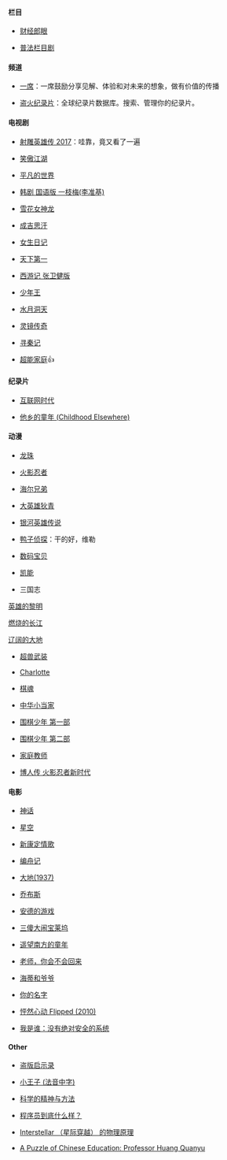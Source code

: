#### 栏目

- [财经郎眼](http://www.iqiyi.com/a_19rrgu9qmt.html)

- [普法栏目剧](https://www.youtube.com/playlist?list=PL-V-9ZOhCdyBKv-pCS_HdhhV-3JWAVFvy)

#### 频道

- [一席](https://yixi.tv/)：一席鼓励分享见解、体验和对未来的想象，做有价值的传播

- [盗火纪录片](http://www.daofire.com/)：全球纪录片数据库。搜索、管理你的纪录片。

#### 电视剧

- [射雕英雄传 2017](https://www.youtube.com/playlist?list=PLq6IOOMb_NvwKFKzP4pPjS7OOXpXWn6hX)：哇靠，竟又看了一遍

- [笑傲江湖](https://v.youku.com/v_show/id_XNDA3NDU1OTAw.html?spm=a2h1n.8261147.0.0&s=cbff3dac962411de83b1)

- [平凡的世界](https://tv.sohu.com/v/MjAxNTAyMjcvbjQwOTE4NDI0Mi5zaHRtbA==.html)

- [韩剧 国语版 一枝梅(李准基)](https://list.youku.com/albumlist/show/id_23139792.html?spm=a2h0j.11185381.bpmodule-playpage-righttitle.5~H2~A)

- [雪花女神龙](https://www.bilibili.com/video/av23269810)

- [成吉思汗](https://www.youtube.com/playlist?list=PLh3iAetQz33RBtmCBwTGJg8Q_TrkoPToc)

- [女生日记](https://www.youtube.com/playlist?list=PLOhXe6mV1n1vPPTDAiRvMJeQHU8IjBdLh)

- [天下第一](https://list.youku.com/show/id_zcbffdb90962411de83b1.html)

- [西游记 张卫健版](http://list.youku.com/albumlist/show/id_19425309.html)

- [少年王](https://www.youtube.com/watch?v=n65ropgti3w)

- [水月洞天](https://www.youtube.com/playlist?list=PL2FfYhEj_1e7J5_qQSpepeMSUCsBlnf1E)

- [灵镜传奇](https://www.youtube.com/playlist?list=PL2FfYhEj_1e7NyAHiWErrII9M5zqNoOI2)

- [寻秦记](https://v.youku.com/v_show/id_XMjI2NTg3ODM2.html?s=cbfb7c9e962411de83b1)

- [超能家庭](https://www.youtube.com/playlist?list=PLbyZ_rudPmWzCHev9lM9244GswMjaRISs)👍

#### 纪录片

- [互联网时代](https://www.bilibili.com/video/av6164134/)

- [他乡的童年 (Childhood Elsewhere)](http://list.youku.com/show/id_zafcbb5805ec6474eb471.html)

#### 动漫

- [龙珠](https://www.iqiyi.com/v_19rroo8z7w.html#curid=377498400_deddace5919562e700d07d2a620a416c)

- [火影忍者](http://list.youku.com/show/id_zcc001f06962411de83b1.html)

- [海尔兄弟](https://v.youku.com/v_show/id_XNDkzMzAwMzI0.html?spm=a2h0j.11185381.listitem_page1.5~A&&s=013b68a061ae11e0bea1)

- [大英雄狄青](https://v.youku.com/v_show/id_XNDk2NDY0NzQ4.html?s=00a076ba61ae11e0bea1)

- [银河英雄传说](http://v.pptv.com/show/UXMkohCCia8ksqhI.html?&rcc_src=B3)

- [鸭子侦探](https://www.bilibili.com/video/av448258/)：干的好，维勒

- [数码宝贝](https://www.iqiyi.com/v_19rrok50fw.html#curid=385258000_d8c5ec72f5e46a50044239b09d9cc991)

- [凯能](https://www.iqiyi.com/v_19rrfw3jlw.html)

- 三国志

[英雄的黎明](https://www.bilibili.com/video/av23958051/)

[燃烧的长江](https://www.bilibili.com/video/av23958051/?p=2)

[辽阔的大地](https://www.bilibili.com/video/av23958051/?p=3)

- [超兽武装](https://www.youtube.com/watch?v=-ccRTVHI9Q8&list=PLmWEQIlnd1BH_XRfESl9bfkL9WJHITiP2&index=1)

- [Charlotte](http://www.iqiyi.com/a_19rrhb5qhd.html)

- [棋魂](https://list.youku.com/show/id_zcc006556962411de83b1.html)

- [中华小当家](https://v.qq.com/x/cover/7jzjwwtpqo2hilu/z0024gai02c.html)

- [围棋少年 第一部](https://list.youku.com/show/id_z704fd7ccc24311df97c0.html?spm=a2h0j.11185381.bpmodule-playpage-righttitle.5~H2~A)

- [围棋少年 第二部](https://list.youku.com/show/id_z3331249cb72d11e0a046.html?spm=a2h0j.11185381.bpmodule-playpage-righttitle.5~H2~A)

- [家庭教师](https://www.bilibili.com/video/av16458324?p=1)

- [博人传 火影忍者新时代](https://www.iqiyi.com/v_19rrb3xn68.html)

#### 电影

- [神话](https://v.youku.com/v_show/id_XMjA2OTM3OTk2.html?spm=a2h1n.8261147.0.0)

- [星空](https://so.youku.com/search_video/q_%E6%98%9F%E7%A9%BA?spm=a2ha1.12325017.search.i0https://so.youku.com/search_video/q_%E6%98%9F%E7%A9%BA?spm=a2ha1.12325017.search.i0)

- [新康定情歌](https://v.qq.com/x/cover/g8xn4gxfh0xqc7a/r00273cijfd.html)

- [编舟记](https://v.youku.com/v_show/id_XODg2NzA3NDA4.html?spm=a2h1n.8261147.0.0)

- [大地(1937)](https://v.youku.com/v_show/id_XMTc1MjU4NDg=.html?spm=a2h1n.8251843.0.0&f=2816361)

- [乔布斯](https://v.youku.com/v_show/id_XNjIyMjY4MjM2.html?spm=a2h1n.8261147.0.0)

- [安德的游戏](https://v.youku.com/v_show/id_XNzAzNzE4MzQw.html?spm=a2h1n.8261147.0.0)

- [三傻大闹宝莱坞](https://www.youtube.com/watch?v=oU86xS2b0Wo)

- [遥望南方的童年](https://www.youtube.com/watch?v=J-FYAi92ZsI)

- [老师，你会不会回来](https://www.youtube.com/watch?v=k2ZyinQ8Hs4)

- [海蒂和爷爷](https://www.youtube.com/watch?v=LGcwYeJXE28)

- [你的名字](https://www.iqiyi.com/v_19rr7p4m3k.html?vfm=m_331_dbdy)

- [怦然心动 Flipped (2010)](https://movie.douban.com/subject/3319755/)

- [我是谁：没有绝对安全的系统](https://www.iqiyi.com/v_19rrny5c8k.html)

#### Other

- [盗版启示录](https://www.youtube.com/watch?v=oIjetBsgYNE&list=WL&index=5&t=0s)

- [小王子 (法音中字)](https://www.youtube.com/watch?v=w3DxgKItquI&list=WL&index=6)

- [科学的精神与方法](http://open.163.com/newview/movie/courseintro?newurl=%2Fspecial%2Fcuvocw%2Fkexuedejingshen.html)

- [程序员到底什么样？](https://www.youtube.com/watch?v=1XXkl6QUfEI&list=PLkjO-gN54obCeceuKS17L7LIEkuEwGFT_&index=2&t=0s)

- [Interstellar （星际穿越） 的物理原理](https://www.youtube.com/watch?v=Zk4TLmzUanA&list=WL&index=6&t=0s)

- [A Puzzle of Chinese Education: Professor Huang Quanyu](https://www.youtube.com/watch?v=gDP9J5MWACw&list=WL&index=17&t=0s)
